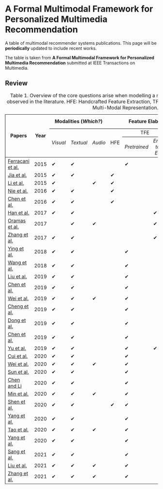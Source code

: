 # A Formal Multimodal Framework for Personalized Multimedia Recommendation

A table of multimodal recommender systems publications. This page will be ****periodically**** updated to include recent works.

The table is taken from **A Formal Multimodal Framework for Personalized Multimedia Recommendation** submitted at IEEE Transactions on Multimedia.



## Review


<table cellspacing="0" border="0">
	<caption>Table 1. Overview of the core questions 
		arise when modelling a multimodal recommender system, as observed in the
literature. HFE: Handcrafted Feature Extraction, TFE: Trainable Feature Extraction, MMR: Multi-Modal Representation.</caption>
	<colgroup width="120"></colgroup>
	<colgroup span="5" width="85"></colgroup>
	<colgroup width="118"></colgroup>
	<colgroup span="2" width="85"></colgroup>
	<colgroup span="2" width="146"></colgroup>
	<colgroup span="2" width="85"></colgroup>
	<tr>
		<td style="border-top: 1px solid #000000; border-bottom: 1px solid #000000; border-left: 1px solid #000000" rowspan=3 height="51" align="center" valign=middle><b>Papers</b></td>
		<td style="border-top: 1px solid #000000; border-bottom: 1px solid #000000" rowspan=3 align="center" valign=middle><b>Year</b></td>
		<td style="border-top: 1px solid #000000; border-bottom: 1px solid #000000" colspan=3 align="center"><b>Modalities (<i>Which?</i>)</b></td>
		<td style="border-top: 1px solid #000000; border-bottom: 1px solid #000000" colspan=5 align="center" valign=middle><b>Feature Elaboration (<i>How?</i>)</b></td>
		<td style="border-top: 1px solid #000000; border-bottom: 1px solid #000000; border-right: 1px solid #000000" colspan=2 align="center"><b>Fusion (<i>When</i>?)</b></td>
		</tr>
	<tr>
		<td style="border-bottom: 1px solid #000000" rowspan=2 align="center" valign=middle><i>Visual</i></td>
		<td style="border-bottom: 1px solid #000000" rowspan=2 align="center" valign=middle><i>Textual</i></td>
		<td style="border-bottom: 1px solid #000000" rowspan=2 align="center" valign=middle><i>Audio</i></td>
		<td style="border-bottom: 1px solid #000000" rowspan=2 align="center" valign=middle>HFE</td>
		<td style="border-bottom: 1px solid #000000" colspan=2 align="center">TFE</td>
		<td style="border-bottom: 1px solid #000000" colspan=2 align="center" valign=middle>MMR</td>
		<td style="border-bottom: 1px solid #000000" rowspan=2 align="center" valign=middle><i>Early</i></td>
		<td style="border-bottom: 1px solid #000000; border-right: 1px solid #000000" rowspan=2 align="center" valign=middle><i>Late</i></td>
	</tr>
	<tr>
		<td style="border-bottom: 1px solid #000000" align="center"><i>Pretrained</i></td>
		<td style="border-bottom: 1px solid #000000" align="center"><i>End-to-End</i></td>
		<td style="border-bottom: 1px solid #000000" align="center" valign=middle><i>Joint</i></td>
		<td style="border-bottom: 1px solid #000000" align="center" valign=middle><i>Coordinate</i></td>
		</tr>
	<tr>
		<td style="border-left: 1px solid #000000" height="17" align="left"><a href="https://dl.acm.org/doi/10.1145/2733373.2807982">Ferracani et al.</a></td>
		<td align="center" sdval="2015" sdnum="1033;">2015</td>
		<td align="left">&#10004;</td>
		<td align="left">&#10004;</td>
		<td align="left"><br></td>
		<td align="left"><br></td>
		<td align="left">&#10004;<br></td>
		<td align="left"></td>
		<td align="left">&#10004;<br></td>
		<td align="left"></td>
		<td align="left"><br></td>
		<td style="border-right: 1px solid #000000" align="left"><br></td>
	</tr>
	<tr>
		<td style="border-left: 1px solid #000000" height="17" align="left"><a href="https://ieeexplore.ieee.org/document/7363830">Jia et al.</a></td>
		<td align="center" sdval="2015" sdnum="1033;">2015</td>
		<td align="left">&#10004;</td>
		<td align="left">&#10004;</td>
		<td align="left"><br></td>
		<td align="left">&#10004;<br></td>
		<td align="left"><br></td>
		<td align="left"></td>
		<td align="left">&#10004;<br></td>
		<td align="left"></td>
		<td align="left"><br></td>
		<td style="border-right: 1px solid #000000" align="left"><br></td>
	</tr>
	<tr>
		<td style="border-left: 1px solid #000000" height="17" align="left"><a href="https://doi.org/10.1007/s11042-013-1825-x">Li et al.</a></td>
		<td align="center" sdval="2015" sdnum="1033;">2015</td>
		<td align="left">&#10004;</td>
		<td align="left"></td>
		<td align="left">&#10004;<br></td>
		<td align="left">&#10004;<br></td>
		<td align="left"><br></td>
		<td align="left"></td>
		<td align="left">&#10004;<br></td>
		<td align="left"></td>
		<td align="left"><br></td>
		<td style="border-right: 1px solid #000000" align="left"><br></td>
	</tr>
	<tr>
		<td style="border-left: 1px solid #000000" height="17" align="left"><a href="https://doi.org/10.1007/s11042-014-2339-x">Nie et al.</a></td>
		<td align="center" sdval="2016" sdnum="1033;">2016</td>
		<td align="left">&#10004;</td>
		<td align="left">&#10004;</td>
		<td align="left"><br></td>
		<td align="left">&#10004;<br></td>
		<td align="left"><br></td>
		<td align="left"></td>
		<td align="left"><br></td>
		<td align="left">&#10004;<br></td>
		<td align="left">&#10004;<br></td>
		<td style="border-right: 1px solid #000000" align="left"><br></td>
	</tr>
	<tr>
		<td style="border-left: 1px solid #000000" height="17" align="left"><a href="https://doi.org/10.1145/2964284.2964291">Chen et al.</a></td>
		<td align="center" sdval="2016" sdnum="1033;">2016</td>
		<td align="left">&#10004;</td>
		<td align="left">&#10004;</td>
		<td align="left"><br></td>
		<td align="left">&#10004;<br></td>
		<td align="left"><br></td>
		<td align="left"></td>
		<td align="left">&#10004;<br></td>
		<td align="left"></td>
		<td align="left"></td>
		<td style="border-right: 1px solid #000000" align="left"><br></td>
	</tr>
	<tr>
		<td style="border-left: 1px solid #000000" height="17" align="left"><a href="https://dl.acm.org/doi/10.1145/3123266.3123394">Han et al.</a></td>
		<td align="center" sdval="2017" sdnum="1033;">2017</td>
		<td align="left">&#10004;</td>
		<td align="left">&#10004;</td>
		<td align="left"><br></td>
		<td align="left"></td>
		<td align="left"></td>
		<td align="left">&#10004;<br></td>
		<td align="left"></td>
		<td align="left">&#10004;<br></td>
		<td align="left">&#10004;<br></td>
		<td style="border-right: 1px solid #000000" align="left"><br></td>
	</tr>
	<tr>
		<td style="border-left: 1px solid #000000" height="17" align="left"><a href="https://dl.acm.org/doi/10.1145/3125486.3125492">Oramas et al.</a></td>
		<td align="center" sdval="2017" sdnum="1033;">2017</td>
		<td align="left"></td>
		<td align="left">&#10004;</td>
		<td align="left">&#10004;</td>
		<td align="left"></td>
		<td align="left"></td>
		<td align="left">&#10004;<br></td>
		<td align="left"></td>
		<td align="left">&#10004;<br></td>
		<td align="left">&#10004;<br></td>
		<td style="border-right: 1px solid #000000" align="left"><br></td>
	</tr>
	<tr>
		<td style="border-left: 1px solid #000000" height="17" align="left"><a href="https://doi.org/10.24963/ijcai.2017/478">Zhang et al.</a></td>
		<td align="center" sdval="2017" sdnum="1033;">2017</td>
		<td align="left">&#10004;</td>
		<td align="left">&#10004;</td>
		<td align="left"></td>
		<td align="left"></td>
		<td align="left"></td>
		<td align="left">&#10004;<br></td>
		<td align="left"></td>
		<td align="left">&#10004;<br></td>
		<td align="left">&#10004;<br></td>
		<td style="border-right: 1px solid #000000" align="left"><br></td>
	</tr>
	<tr>
		<td style="border-left: 1px solid #000000" height="17" align="left"><a href="https://dl.acm.org/doi/10.1145/3219819.3219890">Ying et al.</a></td>
		<td align="center" sdval="2018" sdnum="1033;">2018</td>
		<td align="left">&#10004;</td>
		<td align="left">&#10004;</td>
		<td align="left"></td>
		<td align="left"></td>
		<td align="left">&#10004;</td>
		<td align="left"></td>
		<td align="left">&#10004;</td>
		<td align="left"></td>
		<td align="left"></td>
		<td style="border-right: 1px solid #000000" align="left"><br></td>
	</tr>
	<tr>
		<td style="border-left: 1px solid #000000" height="17" align="left"><a href="https://aclanthology.org/D18-1373/">Wang et al.</a></td>
		<td align="center" sdval="2018" sdnum="1033;">2018</td>
		<td align="left">&#10004;</td>
		<td align="left">&#10004;</td>
		<td align="left"></td>
		<td align="left"></td>
		<td align="left">&#10004;</td>
		<td align="left"></td>
		<td align="left">&#10004;</td>
		<td align="left"></td>
		<td align="left"></td>
		<td style="border-right: 1px solid #000000" align="left"><br></td>
	</tr>
	<tr>
		<td style="border-left: 1px solid #000000" height="17" align="left"><a href="https://doi.org/10.1145/3343031.3350953">Liu et al.</a></td>
		<td align="center" sdval="2019" sdnum="1033;">2019</td>
		<td align="left">&#10004;</td>
		<td align="left">&#10004;</td>
		<td align="left"></td>
		<td align="left"></td>
		<td align="left">&#10004;</td>
		<td align="left"></td>
		<td align="left">&#10004;</td>
		<td align="left"></td>
		<td align="left"></td>
		<td style="border-right: 1px solid #000000" align="left"><br></td>
	</tr>
	<tr>
		<td style="border-left: 1px solid #000000" height="17" align="left"><a href="https://dl.acm.org/doi/10.1145/3331184.3331254">Chen et al.</a></td>
		<td align="center" sdval="2019" sdnum="1033;">2019</td>
		<td align="left">&#10004;</td>
		<td align="left">&#10004;</td>
		<td align="left"></td>
		<td align="left"></td>
		<td align="left">&#10004;</td>
		<td align="left"></td>
		<td align="left"></td>
		<td align="left"></td>
		<td align="left"></td>
		<td style="border-right: 1px solid #000000" align="left"><br></td>
	</tr>
	<tr>
		<td style="border-left: 1px solid #000000" height="17" align="left"><a href="https://dl.acm.org/doi/10.1145/3343031.3351034">Wei et al.</a></td>
		<td align="center" sdval="2019" sdnum="1033;">2019</td>
		<td align="left">&#10004;</td>
		<td align="left">&#10004;</td>
		<td align="left">&#10004;</td>
		<td align="left"></td>
		<td align="left">&#10004;</td>
		<td align="left"></td>
		<td align="left"></td>
		<td align="left">&#10004;</td>
		<td align="left">&#10004;</td>
		<td style="border-right: 1px solid #000000" align="left"><br></td>
	</tr>
	<tr>
		<td style="border-left: 1px solid #000000" height="17" align="left"><a href="https://doi.org/10.1145/3291060">Cheng et al.</a></td>
		<td align="center" sdval="2019" sdnum="1033;">2019</td>
		<td align="left">&#10004;</td>
		<td align="left">&#10004;</td>
		<td align="left"></td>
		<td align="left"></td>
		<td align="left">&#10004;</td>
		<td align="left"></td>
		<td align="left"></td>
		<td align="left"></td>
		<td align="left"></td>
		<td style="border-right: 1px solid #000000" align="left"><br></td>
	</tr>
	<tr>
		<td style="border-left: 1px solid #000000" height="17" align="left"><a href="https://dl.acm.org/doi/10.1145/3343031.3350905">Dong et al.</a></td>
		<td align="center" sdval="2019" sdnum="1033;">2019</td>
		<td align="left">&#10004;</td>
		<td align="left">&#10004;</td>
		<td align="left"></td>
		<td align="left"></td>
		<td align="left">&#10004;</td>
		<td align="left"></td>
		<td align="left"></td>
		<td align="left">&#10004;</td>
		<td align="left">&#10004;</td>
		<td style="border-right: 1px solid #000000" align="left"><br></td>
	</tr>
	<tr>
		<td style="border-left: 1px solid #000000" height="17" align="left"><a href="https://doi.org/10.1145/3292500.3330652">Chen et al.</a></td>
		<td align="center" sdval="2019" sdnum="1033;">2019</td>
		<td align="left">&#10004;</td>
		<td align="left">&#10004;</td>
		<td align="left"></td>
		<td align="left"></td>
		<td align="left">&#10004;</td>
		<td align="left"></td>
		<td align="left">&#10004;</td>
		<td align="left"></td>
		<td align="left"></td>
		<td style="border-right: 1px solid #000000" align="left"><br></td>
	</tr>
	<tr>
		<td style="border-left: 1px solid #000000" height="17" align="left"><a href="https://dl.acm.org/doi/10.1145/3343031.3350935">Yu et al.</a></td>
		<td align="center" sdval="2019" sdnum="1033;">2019</td>
		<td align="left">&#10004;</td>
		<td align="left">&#10004;</td>
		<td align="left"></td>
		<td align="left"></td>
		<td align="left">&#10004;</td>
		<td align="left">&#10004;</td>
		<td align="left">&#10004;</td>
		<td align="left">&#10004;</td>
		<td align="left">&#10004;</td>
		<td style="border-right: 1px solid #000000" align="left"><br></td>
	</tr>
	<tr>
		<td style="border-left: 1px solid #000000" height="17" align="left"><a href="https://ieeexplore.ieee.org/document/8534409">Cui et al.</a></td>
		<td align="center" sdval="2020" sdnum="1033;">2020</td>
		<td align="left">&#10004;</td>
		<td align="left">&#10004;</td>
		<td align="left"></td>
		<td align="left"></td>
		<td align="left">&#10004;</td>
		<td align="left"></td>
		<td align="left"></td>
		<td align="left">&#10004;</td>
		<td align="left"></td>
		<td style="border-right: 1px solid #000000" align="left">&#10004;<br></td>
	</tr>
	<tr>
		<td style="border-left: 1px solid #000000" height="17" align="left"><a href="https://dl.acm.org/doi/10.1145/3394171.3413556">Wei et al.</a></td>
		<td align="center" sdval="2020" sdnum="1033;">2020</td>
		<td align="left">&#10004;</td>
		<td align="left">&#10004;</td>
		<td align="left">&#10004;</td>
		<td align="left"></td>
		<td align="left">&#10004;</td>
		<td align="left"></td>
		<td align="left"></td>
		<td align="left">&#10004;</td>
		<td align="left">&#10004;</td>
		<td style="border-right: 1px solid #000000" align="left"><br></td>
	</tr>
	<tr>
		<td style="border-left: 1px solid #000000" height="17" align="left"><a href="https://dl.acm.org/doi/10.1145/3340531.3411947">Sun et al.</a></td>
		<td align="center" sdval="2020" sdnum="1033;">2020</td>
		<td align="left">&#10004;</td>
		<td align="left">&#10004;</td>
		<td align="left"></td>
		<td align="left"></td>
		<td align="left">&#10004;</td>
		<td align="left"></td>
		<td align="left">&#10004;</td>
		<td align="left"></td>
		<td align="left"></td>
		<td style="border-right: 1px solid #000000" align="left"><br></td>
	</tr>
	<tr>
		<td style="border-left: 1px solid #000000" height="17" align="left"><a href="https://www.ijcai.org/proceedings/2020/339">Chen and Li</a></td>
		<td align="center" sdval="2020" sdnum="1033;">2020</td>
		<td align="left">&#10004;</td>
		<td align="left">&#10004;</td>
		<td align="left"></td>
		<td align="left"></td>
		<td align="left">&#10004;</td>
		<td align="left"></td>
		<td align="left">&#10004;</td>
		<td align="left"></td>
		<td align="left"></td>
		<td style="border-right: 1px solid #000000" align="left"><br></td>
	</tr>
	<tr>
		<td style="border-left: 1px solid #000000" height="17" align="left"><a href="https://ieeexplore.ieee.org/document/8930090">Min et al.</a></td>
		<td align="center" sdval="2020" sdnum="1033;">2020</td>
		<td align="left">&#10004;</td>
		<td align="left">&#10004;</td>
		<td align="left">&#10004;</td>
		<td align="left"></td>
		<td align="left">&#10004;</td>
		<td align="left"></td>
		<td align="left">&#10004;</td>
		<td align="left"></td>
		<td align="left"></td>
		<td style="border-right: 1px solid #000000" align="left"><br></td>
	</tr>
	<tr>
		<td style="border-left: 1px solid #000000" height="17" align="left"><a href="https://ieeexplore.ieee.org/document/9206894">Shen et al.</a></td>
		<td align="center" sdval="2020" sdnum="1033;">2020</td>
		<td align="left">&#10004;</td>
		<td align="left">&#10004;</td>
		<td align="left"></td>
		<td align="left">&#10004;</td>
		<td align="left">&#10004;</td>
		<td align="left"></td>
		<td align="left"></td>
		<td align="left">&#10004;</td>
		<td align="left">&#10004;</td>
		<td style="border-right: 1px solid #000000" align="left"><br></td>
	</tr>
	<tr>
		<td style="border-left: 1px solid #000000" height="17" align="left"><a href="https://ojs.aaai.org/index.php/AAAI/article/view/5362">Yang et al.</a></td>
		<td align="center" sdval="2020" sdnum="1033;">2020</td>
		<td align="left">&#10004;</td>
		<td align="left">&#10004;</td>
		<td align="left"></td>
		<td align="left"></td>
		<td align="left">&#10004;</td>
		<td align="left"></td>
		<td align="left"></td>
		<td align="left">&#10004;</td>
		<td align="left"></td>
		<td style="border-right: 1px solid #000000" align="left">&#10004;<br></td>
	</tr>
	<tr>
		<td style="border-left: 1px solid #000000" height="17" align="left"><a href="https://www.sciencedirect.com/science/article/abs/pii/S0306457320300182?via%3Dihub">Tao et al.</a></td>
		<td align="center" sdval="2020" sdnum="1033;">2020</td>
		<td align="left">&#10004;</td>
		<td align="left">&#10004;</td>
		<td align="left">&#10004;</td>
		<td align="left"></td>
		<td align="left">&#10004;</td>
		<td align="left"></td>
		<td align="left"></td>
		<td align="left">&#10004;</td>
		<td align="left">&#10004;</td>
		<td style="border-right: 1px solid #000000" align="left"><br></td>
	</tr>
	<tr>
		<td style="border-left: 1px solid #000000" height="17" align="left"><a href="https://ieeexplore.ieee.org/document/9082813">Yang et al.</a></td>
		<td align="center" sdval="2020" sdnum="1033;">2020</td>
		<td align="left">&#10004;</td>
		<td align="left">&#10004;</td>
		<td align="left"></td>
		<td align="left"></td>
		<td align="left">&#10004;</td>
		<td align="left"></td>
		<td align="left"></td>
		<td align="left">&#10004;</td>
		<td align="left">&#10004;</td>
		<td style="border-right: 1px solid #000000" align="left"><br></td>
	</tr>
	<tr>
		<td style="border-left: 1px solid #000000" height="17" align="left"><a href="https://ieeexplore.ieee.org/document/9136871">Sang et al.</a></td>
		<td align="center" sdval="2021" sdnum="1033;">2021</td>
		<td align="left">&#10004;</td>
		<td align="left">&#10004;</td>
		<td align="left"></td>
		<td align="left"></td>
		<td align="left">&#10004;</td>
		<td align="left"></td>
		<td align="left"></td>
		<td align="left">&#10004;</td>
		<td align="left">&#10004;</td>
		<td style="border-right: 1px solid #000000" align="left"><br></td>
	</tr>
	<tr>
		<td style="border-left: 1px solid #000000" height="17" align="left"><a href="https://dl.acm.org/doi/10.1145/3474085.3475709">Liu et al.</a></td>
		<td align="center" sdval="2021" sdnum="1033;">2021</td>
		<td align="left">&#10004;</td>
		<td align="left">&#10004;</td>
		<td align="left">&#10004;</td>
		<td align="left"></td>
		<td align="left">&#10004;</td>
		<td align="left"></td>
		<td align="left"></td>
		<td align="left">&#10004;</td>
		<td align="left">&#10004;</td>
		<td style="border-right: 1px solid #000000" align="left"><br></td>
	</tr>
	<tr>
		<td style="border-left: 1px solid #000000" height="17" align="left"><a href="https://dl.acm.org/doi/10.1145/3474085.3475259">Zhang et al.</a></td>
		<td align="center" sdval="2021" sdnum="1033;">2021</td>
		<td align="left">&#10004;</td>
		<td align="left">&#10004;</td>
		<td align="left">&#10004;</td>
		<td align="left"></td>
		<td align="left">&#10004;</td>
		<td align="left"></td>
		<td align="left"></td>
		<td align="left">&#10004;</td>
		<td align="left">&#10004;</td>
		<td style="border-right: 1px solid #000000" align="left"><br></td>
	</tr>
</table>
